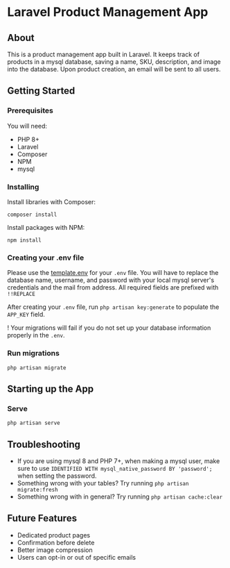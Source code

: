 # Laravel Product Management App

## About
This is a product management app built in Laravel. It keeps track of products in a mysql database, saving a name, SKU, description, and image into the database.
Upon product creation, an email will be sent to all users.

## Getting Started

### Prerequisites
You will need:
- PHP 8+
- Laravel
- Composer
- NPM
- mysql

### Installing
Install libraries with Composer:

`composer install`

Install packages with NPM:

`npm install`

### Creating your .env file

Please use the [template.env](./template.env) for your `.env` file. You will have to replace the database name, username, and password with your local mysql server's credentials and the mail from address. All required fields are prefixed with `!!REPLACE`

After creating your `.env` file, run `php artisan key:generate` to populate the `APP_KEY` field.

! Your migrations will fail if you do not set up your database information properly in the `.env`.

### Run migrations

`php artisan migrate`

## Starting up the App
### Serve
`php artisan serve`

## Troubleshooting

- If you are using mysql 8 and PHP 7+, when making a mysql user, make sure to use `IDENTIFIED WITH mysql_native_password BY 'password';` when setting the password.
- Something wrong with your tables? Try running `php artisan migrate:fresh`
- Something wrong with in general? Try running `php artisan cache:clear`

## Future Features
- Dedicated product pages
- Confirmation before delete
- Better image compression
- Users can opt-in or out of specific emails
